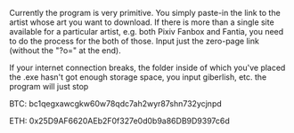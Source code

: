 Currently the program is very primitive.
You simply paste-in the link to the artist whose art you want to download.
If there is more than a single site available for a particular 
artist, e.g. both Pixiv Fanbox and Fantia, you need to do the process 
for the both of those.
Input just the zero-page link (without the "?o=" at the end).

If your internet connection breaks, the folder inside of which you've placed 
the .exe hasn't got enough storage space, you input giberlish, etc. the program will just stop

BTC:
bc1qegxawcgkw60w78qdc7ah2wyr87shn732ycjnpd

ETH:
0x25D9AF6620AEb2F0f327e0d0b9a86DB9D9397c6d
